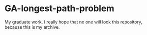 # GA-longest-path-problem
My graduate work. I really hope that no one will look this repository, because this is my archive.
